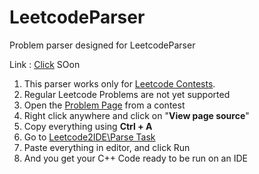 # LeetcodeParser
Problem parser designed for LeetcodeParser


Link : [Click](https://) SOon

1. This parser works only for <a href="https://leetcode.com/contest/">Leetcode Contests</a>.
2. Regular Leetcode Problems are not yet supported
3. Open the <a href="https://leetcode.com/contest/biweekly-contest-46/problems/form-array-by-concatenating-subarrays-of-another-array/">Problem Page</a> from a contest
4. Right click anywhere and click on "<strong>View page source</strong>"
5. Copy everything using <strong>Ctrl + A</strong>
6. Go to <a href="https://s-i-d-d-i-s.github.io/Leetcode2IDE/parser.html">Leetcode2IDE\Parse Task</a>
7. Paste everything in editor, and click Run
8. And you get your C++ Code ready to be run on an IDE
